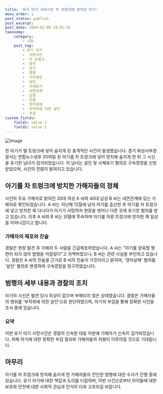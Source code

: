 ```yaml
---
title: '유기 아기 사망사건 차 트렁크에 방치된 아기'
menu_order: 1
post_status: publish
post_excerpt: 
post_date: 2024-02-09 19:55:39
taxonomy:
    category:
        - 사회
    post_tag:
        - 유기 아기
        -  사망사건
        -  차 트렁크
        -  방치
        -  검거
        -  경찰
        -  구속영장
        -  살인
        -  사체유기
        -  내연관계
        -  모텔
        -  진술
        -  영아살해
        -  부작위에 의한 살인
        -  부검
custom_fields:
    field1: value 1
    field2: value 2
---
```


![Image](https://imgnews.pstatic.net/image/082/2024/02/09/0001255084_001_20240209114401165.jpg?type=w647)

한 아기가 텔 트렁크에 넣어 숨지게 된 충격적인 사건이 발생했습니다. 경기 화성서부경찰서는 연합뉴스생후 20여일 된 아기를 차 트렁크에 넣어 방치해 숨지게 한 뒤 그 시신을 유기한 남녀가 검거되었습니다. 이 남녀는 살인 및 사체유기 혐의로 구속영장을 신청받았으며, 사건의 전말이 밝혀지고 있습니다.
## 아기를 차 트렁크에 방치한 가해자들의 정체
사건의 주요 가해자로 밝혀진 30대 여성 A 씨와 40대 남성 B 씨는 내연관계에 있는 가해자로 확인되었습니다. A 씨는 지난해 12월에 남자 아기를 출산한 후 아기를 차 트렁크에 넣고 방치한 채 다니다가 아기가 사망하자 현장을 벗어나 다른 곳에 유기한 혐의를 받고 있습니다. 이후 A 씨와 B 씨는 모텔에 투숙하며 아기를 차량 트렁크에 방치한 채 일상을 이어나갔다고 합니다.
### 가해자의 체포와 진술
경찰은 현장 발견 후 가해자 두 사람을 긴급체포하였습니다. A 씨는 "아기를 양육할 형편이 되지 않아 범행을 저질렀다"고 자백하였으나, B 씨는 관련 사실을 부인하고 있습니다. 경찰은 A 씨의 진술을 근거로 B 씨의 진술이 거짓이라고 밝히며, '영아살해' 혐의를 '살인' 혐의로 변경하여 구속영장을 청구하였습니다.
## 범행의 세부 내용과 경찰의 조치
아기의 시신은 발견 당시 외상이 없으며 부패되지 않은 상태였습니다. 경찰은 가해자들의 행위를 '부작위에 의한 살인'으로 판단하였으며, 아기의 부검을 통해 정확한 사인을 조사 중에 있습니다. 
### 요약
이번 유기 아기 사망사건은 경찰의 신속한 대응 덕분에 가해자가 신속히 검거되었습니다. 피해 아기에 대한 정확한 부검 결과와 가해자들의 처벌이 이루어질 것으로 기대됩니다.
## 마무리
아기를 차 트렁크에 방치해 숨지게 한 가해자들의 잔인한 범행에 대한 수사가 진행 중에 있습니다. 유기 아기에 대한 책임과 도리를 다짐하며, 이번 사건으로부터 아이들에 대한 보호와 안전에 대한 사회적 관심과 인식이 더욱 고조되길 바랍니다.

